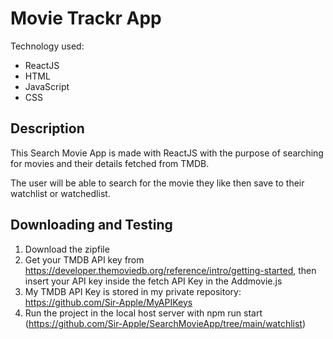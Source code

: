 # Movie Trackr App
Technology used:
- ReactJS
- HTML
- JavaScript
- CSS

## Description
This Search Movie App is made with ReactJS with the purpose of searching for movies and their details fetched from TMDB. 

The user will be able to search for the movie they like then save to their watchlist or watchedlist.

## Downloading and Testing

1. Download the zipfile
2. Get your TMDB API key from https://developer.themoviedb.org/reference/intro/getting-started, then insert your API key inside the fetch API Key in the Addmovie.js
3. My TMDB API Key is stored in my private repository: https://github.com/Sir-Apple/MyAPIKeys
4. Run the project in the local host server with npm run start (https://github.com/Sir-Apple/SearchMovieApp/tree/main/watchlist)
